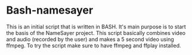 # Bash-namesayer

This is an initial script that is written in BASH. It's main purpose is to start the basis of the NameSayer project.
This script basically combines video and audio (recorded by the user) and makes a 5 second video using ffmpeg. 
To try the script make sure to have ffmpeg and ffplay installed. 

